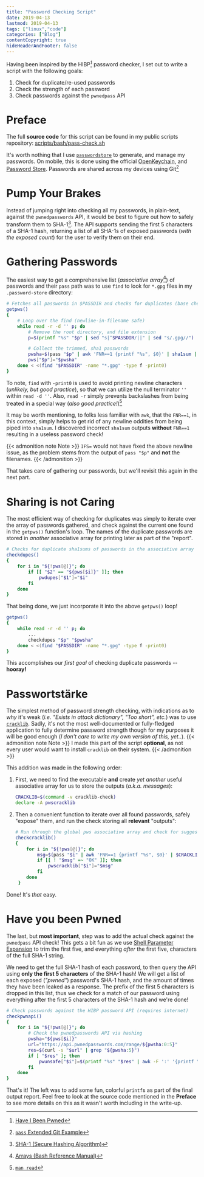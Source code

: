 ```yaml
---
title: "Password Checking Script"
date: 2019-04-13
lastmod: 2019-04-13
tags: ["linux","code"]
categories: ["Blog"]
contentCopyright: true
hideHeaderAndFooter: false
---
```

Having been inspired by the HIBP[^1] password checker, I set out to write a
script with the following goals:

1. Check for duplicate/re-used passwords
1. Check the strength of each password
1. Check passwords against the `pwnedpass` API

<!--more-->
# Preface

The full **source code** for this script can be found in my public scripts
repository:
[scripts/bash/pass-check.sh](https://gitlab.com/bdebyl/scripts/blob/master/bash/pass-check.sh)

It's worth nothing that I use [`passwordstore`](https://www.passwordstore.org/)
to generate, and manage my passwords. On mobile, this is done using the official
[OpenKeychain](https://www.openkeychain.org/), and
[Password Store](https://github.com/zeapo/Android-Password-Store). Passwords are
shared across my devices using Git[^2]

# Pump Your Brakes

Instead of jumping right into checking all my passwords, in plain-text, against
the `pwnedpasswords` API, it would be best to figure out how to safely transform
them to SHA-1[^3]. The API supports sending the first 5 characters of a SHA-1
hash, returning a list of all SHA-1s of exposed passwords (_with the exposed
count_) for the user to verify them on their end.

# Gathering Passwords

The easiest way to get a comprehensive list (_associative array_[^4]) of
passwords and their `pass` path was to use `find` to look for `*.gpg` files in
my `.password-store` directory:

```bash
# Fetches all passwords in $PASSDIR and checks for duplicates (base check)
getpws()
{
    # Loop over the find (newline-in-filename safe)
    while read -r -d '' p; do
        # Remove the root directory, and file extension
        p=$(printf "%s" "$p" | sed "s|^$PASSDIR/||" | sed "s/.gpg//")

        # Collect the trimmed, sha1 passwords
        pwsha=$(pass "$p" | awk 'FNR==1 {printf "%s", $0}' | sha1sum | awk '{printf "%s", toupper($1)}')
        pws["$p"]="$pwsha"
    done < <(find "$PASSDIR" -name "*.gpg" -type f -print0)
}
```

To note, `find` with `-print0` is used to avoid printing newline characters
(_unlikely, but good practice_), so that we can utilize the null terminator `''`
within `read -d ''`. Also, `read -r` simply prevents backslashes from being
treated in a special way (_also good practice!_)[^5]

It may be worth mentioning, to folks less familiar with `awk`, that the
`FNR==1`, in this context, simply helps to get rid of any newline oddities from
being piped into `sha1sum`. I discovered incorrect `sha1sum` outputs **without**
`FNR==1` resulting in a useless password check!

{{< admonition note Note >}}
`IFS=` would not have fixed the above newline issue, as the problem stems
from the output of `pass "$p"` and **not** the filenames.
{{< /admonition >}}

That takes care of gathering our passwords, but we'll revisit this again in the
next part.

# Sharing is not Caring

The most efficient way of checking for duplicates was simply to iterate over the
array of passwords gathered, and check against the current one found in the
`getpws()` function's loop. The names of the duplicate passwords are stored in
_another_ associative array for printing later as part of the "report".

```bash
# Checks for duplicate sha1sums of passwords in the associative array
checkdupes()
{
    for i in "${!pws[@]}"; do
        if [[ "$2" == "${pws[$i]}" ]]; then
            pwdupes["$1"]="$i"
        fi
    done
}
```

That being done, we just incorporate it into the above `getpws()` loop!

```bash
getpws()
{
    while read -r -d '' p; do
        ...
        checkdupes "$p" "$pwsha"
    done < <(find "$PASSDIR" -name "*.gpg" -type f -print0)
}
```

This accomplishes our *first goal* of checking duplicate passwords --
**hooray!**

# Passwortstärke

The simplest method of password strength checking, with indications as to _why_
it's weak (_i.e. "Exists in attack dictionary", "Too short", etc._) was to use
[`cracklib`](https://github.com/cracklib/cracklib). Sadly, it's not the most
well-documented or fully-fledged application to fully determine password
strength though for my purposes it will be good enough (_I don't care to write
my own version of this, yet.._).
{{< admonition note Note >}}
I made this part of the script **optional**, as not every user would want to
install `cracklib` on their system.
{{< /admonition >}}

This addition was made in the following order:

1. First, we need to find the executable **and** create _yet another_ useful
   associative array for us to store the outputs (_a.k.a. messages_):

   ```bash
   CRACKLIB=$(command -v cracklib-check)
   declare -A pwscracklib
   ```

1. Then a convenient function to iterate over all found passwords, safely
   "expose" them, and run the check storing all **relevant** "outputs":

   ```bash
   # Run through the global pws associative array and check for suggestions
   checkcracklib()
   {
       for i in "${!pws[@]}"; do
           msg=$(pass "$i" | awk 'FNR==1 {printf "%s", $0}' | $CRACKLIB | sed s/^.*:[\ \\t]*//)
           if [[ ! "$msg" =~ "OK" ]]; then
               pwscracklib["$i"]="$msg"
           fi
       done
    }
   ```

Done! It's _that_ easy.

# Have you been Pwned

The last, but **most important**, step was to add the actual check against the
`pwnedpass` API check! This gets a bit fun as we use
[Shell Parameter Expansion](https://www.gnu.org/software/bash/manual/html_node/Shell-Parameter-Expansion.html)
to trim the first five, and everything _after_ the first five, characters of the
full SHA-1 string.

We need to get the full SHA-1 hash of each password, to then query the API using
**only the first 5 characters** of the SHA-1 hash! We will get a list of each
exposed (_"pwned"_) password's SHA-1 hash, and the amount of times they have
been leaked as a response. The prefix of the first 5 characters is dropped in
this list, thus we check for a match of our password using everything after the
first 5 characters of the SHA-1 hash and we're done!

```bash
# Check passwords against the HIBP password API (requires internet)
checkpwnapi()
{
    for i in "${!pws[@]}"; do
        # Check the pwnedpasswords API via hashing
        pwsha="${pws[$i]}"
        url="https://api.pwnedpasswords.com/range/${pwsha:0:5}"
        res=$(curl -s "$url" | grep "${pwsha:5}")
        if [ "$res" ]; then
            pwunsafe["$i"]=$(printf "%s" "$res" | awk -F ':' '{printf "%d", $2}')
        fi
    done
}
```

That's it! The left was to add some fun, colorful `printf`s as part of the final
output report. Feel free to look at the source code mentioned in the **Preface**
to see more details on this as it wasn't worth including in the write-up.

[^1]: [Have I Been Pwned](https://haveibeenpwned.com/Passwords)
[^2]: [`pass` Extended Git Example](https://git.zx2c4.com/password-store/about/#EXTENDED%20GIT%20EXAMPLE)
[^3]: [SHA-1 (Secure Hashing Algorithm)](https://en.wikipedia.org/wiki/SHA-1)
[^4]: [Arrays (Bash Reference Manual)](https://www.gnu.org/software/bash/manual/html_node/Arrays.html)
[^5]: [`man read`](https://linux.die.net/man/2/read)

